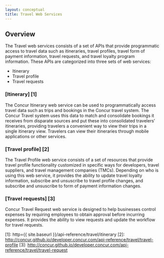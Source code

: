 ```yaml
---
layout: conceptual
title: Travel Web Services
---
```


## Overview

The Travel web services consists of a set of APIs that provide programmatic access to travel data such as itineraries, travel profiles, travel form of payment information, travel requests, and travel loyalty program information. These APIs are categorized into three sets of web services:

* Itinerary
* Travel profile
* Travel requests


### [Itinerary] [1]

The Concur Itinerary web service can be used to programmatically access travel data such as trips and bookings in the Concur travel system. The Concur Travel system uses this data to match and consolidate bookings it receives from disparate sources and put these into consolidated travelers’ itineraries, providing travelers a convenient way to view their trips in a single itinerary view. Travelers can view their itineraries through mobile applications or other services.

### [Travel profile] [2]

The Travel Profile web service consists of a set of resources that provide travel profile functionality customized in specific ways for developers, travel suppliers, and travel management companies (TMCs). Depending on who is using this web service, it provides the ability to update travel loyalty information, subscribe and unsuscribe to travel profile changes, and subscribe and unsuscribe to form of payment information changes.

### [Travel requests] [3]

Concur Travel Request web service is designed to help businesses control expenses by requiring employees to obtain approval before incurring expenses. It provides the ability to view requests and update the workflow for travel requests.


[1]: http={{ site.baseurl }}/api-reference/travel/itinerary
[2]: http://concur.github.io/developer.concur.com/api-reference/travel/travel-profile
[3]: http://concur.github.io/developer.concur.com/api-reference/travel/travel-request
